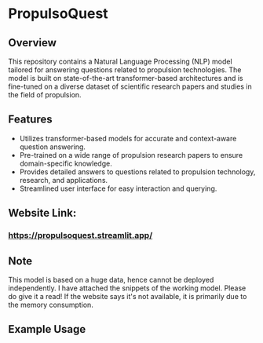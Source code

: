 # PropulsoQuest

## Overview

This repository contains a Natural Language Processing (NLP) model tailored for answering questions related to propulsion technologies. The model is built on state-of-the-art transformer-based architectures and is fine-tuned on a diverse dataset of scientific research papers and studies in the field of propulsion.

## Features

- Utilizes transformer-based models for accurate and context-aware question answering.
- Pre-trained on a wide range of propulsion research papers to ensure domain-specific knowledge.
- Provides detailed answers to questions related to propulsion technology, research, and applications.
- Streamlined user interface for easy interaction and querying.

## Website Link:
### https://propulsoquest.streamlit.app/

## Note

This model is based on a huge data, hence cannot be deployed independently. 
I have attached the snippets of the working model. Please do give it a read!
If the website says it's not available, it is primarily due to the memory consumption. 

## Example Usage


